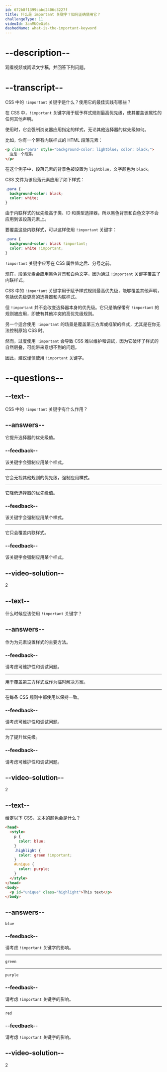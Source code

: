```yaml
---
id: 672b8f1399cabc2406c3227f
title: 什么是 important 关键字？如何正确使用它？
challengeType: 11
videoId: 3anMUQeGi6s
dashedName: what-is-the-important-keyword
---
```


# --description--

观看视频或阅读文字稿，并回答下列问题。

# --transcript--

CSS 中的 `!important` 关键字是什么？使用它的最佳实践有哪些？

在 CSS 中，`!important` 关键字用于赋予样式规则最高优先级，使其覆盖该属性的任何其他声明。

使用时，它会强制浏览器应用指定的样式，无论其他选择器的优先级如何。

比如，你有一个带有内联样式的 HTML 段落元素：

```html
<p class="para" style="background-color: lightblue; color: black;">
  这是一个段落。
</p>
```

在这个例子中，段落元素的背景色被设置为 `lightblue`，文字颜色为 `black`。

CSS 文件为该段落元素应用了如下样式：

```css
.para {
  background-color: black;
  color: white;
}
```

由于内联样式的优先级高于类、ID 和类型选择器，所以黑色背景和白色文字不会应用到该段落元素上。

要覆盖这些内联样式，可以这样使用 `!important` 关键字：

```css
.para {
  background-color: black !important;
  color: white !important;
}
```

`!important` 关键字应写在 CSS 属性值之后、分号之前。

现在，段落元素会应用黑色背景和白色文字，因为通过 `!important` 关键字覆盖了内联样式。

CSS 中的 `!important` 关键字用于赋予样式规则最高优先级，能够覆盖其他声明，包括优先级更高的选择器和内联样式。

但 `!important` 并不会改变选择器本身的优先级。它只是确保带有 `!important` 的规则被应用，即使有其他冲突的高优先级规则。

另一个适合使用 `!important` 的场景是覆盖第三方库或框架的样式，尤其是在你无法控制原始 CSS 时。

然而，过度使用 `!important` 会导致 CSS 难以维护和调试，因为它破坏了样式的自然层叠，可能带来意想不到的问题。

因此，建议谨慎使用 `!important` 关键字。

# --questions--

## --text--

CSS 中的 `!important` 关键字有什么作用？

## --answers--

它提升选择器的优先级值。

### --feedback--

该关键字会强制应用某个样式。

---

它会无视其他规则的优先级，强制应用样式。

---

它降低选择器的优先级值。

### --feedback--

该关键字会强制应用某个样式。

---

它只会覆盖内联样式。

### --feedback--

该关键字会强制应用某个样式。

## --video-solution--

2

## --text--

什么时候应该使用 `!important` 关键字？

## --answers--

作为为元素设置样式的主要方法。

### --feedback--

请考虑可维护性和调试问题。

---

用于覆盖第三方样式或作为临时解决方案。

---

在每条 CSS 规则中都使用以保持一致。

### --feedback--

请考虑可维护性和调试问题。

---

为了提升优先级。

### --feedback--

请考虑可维护性和调试问题。

## --video-solution--

2

## --text--

给定以下 CSS，文本的颜色会是什么？

```html
<head>
  <style>
    p {
      color: blue;
    }
    .highlight {
      color: green !important;
    }
    #unique {
      color: purple;
    }
  </style>
</head>
<body>
  <p id="unique" class="highlight">This text</p>
</body>
```

## --answers--

`blue`

### --feedback--

请考虑 `!important` 关键字的影响。

---

`green`

---

`purple`

### --feedback--

请考虑 `!important` 关键字的影响。

---

`red`

### --feedback--

请考虑 `!important` 关键字的影响。

## --video-solution--

2

